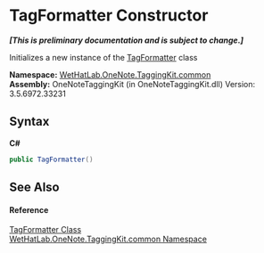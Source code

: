 # TagFormatter Constructor 
 _**\[This is preliminary documentation and is subject to change.\]**_

Initializes a new instance of the <a href="8d4378d5-3d81-1a88-d98b-9c845e212b48">TagFormatter</a> class

**Namespace:**&nbsp;<a href="bcdbab9c-63d1-48a4-6937-af53fb8d9a55">WetHatLab.OneNote.TaggingKit.common</a><br />**Assembly:**&nbsp;OneNoteTaggingKit (in OneNoteTaggingKit.dll) Version: 3.5.6972.33231

## Syntax

**C#**<br />
``` C#
public TagFormatter()
```


## See Also


#### Reference
<a href="8d4378d5-3d81-1a88-d98b-9c845e212b48">TagFormatter Class</a><br /><a href="bcdbab9c-63d1-48a4-6937-af53fb8d9a55">WetHatLab.OneNote.TaggingKit.common Namespace</a><br />